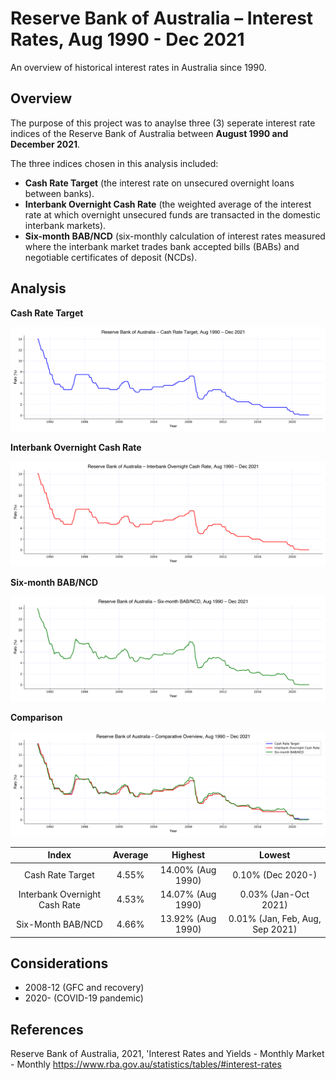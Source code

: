 # Reserve Bank of Australia – Interest Rates, Aug 1990 - Dec 2021
 An overview of historical interest rates in Australia since 1990.
 
 ## Overview
 
 The purpose of this project was to anaylse three (3) seperate interest rate indices of the Reserve Bank of Australia between <b>August 1990 and December 2021</b>.
 
 The three indices chosen in this analysis included:
 
 * <b>Cash Rate Target</b> (the interest rate on unsecured overnight loans between banks).
 * <b>Interbank Overnight Cash Rate</b> (the weighted average of the interest rate at which overnight unsecured funds are transacted in the domestic interbank markets).
 * <b>Six-month BAB/NCD</b> (six-monthly calculation of interest rates measured where the interbank market trades bank accepted bills (BABs) and negotiable certificates of deposit (NCDs).

## Analysis

<b>Cash Rate Target</b>

<p align="center">
  <img src="https://github.com/mnperic/australian-interest-rates/blob/main/Images/cash_rate_target.png" alt="cash_rate"/>
</p>

<b>Interbank Overnight Cash Rate</b>

<p align="center">
  <img src="https://github.com/mnperic/australian-interest-rates/blob/main/Images/interbank_overnight_cash_rate.png" alt="IOCR"/>
</p>

<b>Six-month BAB/NCD</b>

<p align="center">
  <img src="https://github.com/mnperic/australian-interest-rates/blob/main/Images/six_month_bab_ncd.png" alt="6MBABNCD"/>
</p>

<b>Comparison</b>

<p align="center">
  <img src="https://github.com/mnperic/australian-interest-rates/blob/main/Images/comparison.png" alt="comparison"/>
</p>

<div align="center">
 
Index |  Average | Highest | Lowest 
:---: |  :---: | :---: | :---:
 Cash Rate Target | 4.55% | 14.00% (Aug 1990) | 0.10% (Dec 2020-)
 Interbank Overnight Cash Rate | 4.53%  | 14.07% (Aug 1990) | 0.03% (Jan-Oct 2021)
 Six-Month BAB/NCD | 4.66% | 13.92% (Aug 1990) | 0.01% (Jan, Feb, Aug, Sep 2021)

</div align>

## Considerations

* 2008-12 (GFC and recovery)
* 2020- (COVID-19 pandemic)

## References

Reserve Bank of Australia, 2021, 'Interest Rates and Yields - Monthly Market - Monthly
https://www.rba.gov.au/statistics/tables/#interest-rates
